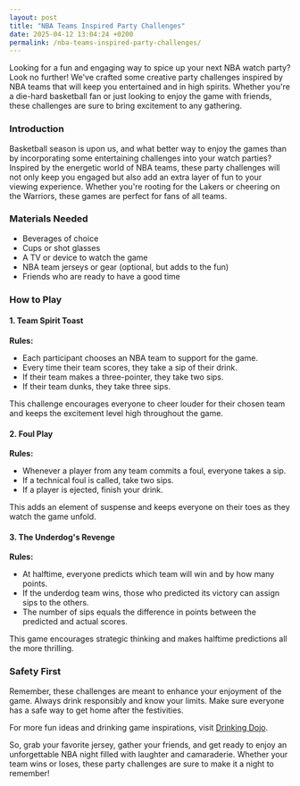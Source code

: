 ```yaml
---
layout: post
title: "NBA Teams Inspired Party Challenges"
date: 2025-04-12 13:04:24 +0200
permalink: /nba-teams-inspired-party-challenges/
---
```



Looking for a fun and engaging way to spice up your next NBA watch party? Look no further! We've crafted some creative party challenges inspired by NBA teams that will keep you entertained and in high spirits. Whether you're a die-hard basketball fan or just looking to enjoy the game with friends, these challenges are sure to bring excitement to any gathering.

### Introduction

Basketball season is upon us, and what better way to enjoy the games than by incorporating some entertaining challenges into your watch parties? Inspired by the energetic world of NBA teams, these party challenges will not only keep you engaged but also add an extra layer of fun to your viewing experience. Whether you're rooting for the Lakers or cheering on the Warriors, these games are perfect for fans of all teams.

### Materials Needed

- Beverages of choice
- Cups or shot glasses
- A TV or device to watch the game
- NBA team jerseys or gear (optional, but adds to the fun)
- Friends who are ready to have a good time

### How to Play

#### 1. **Team Spirit Toast**

**Rules:**

- Each participant chooses an NBA team to support for the game.
- Every time their team scores, they take a sip of their drink.
- If their team makes a three-pointer, they take two sips.
- If their team dunks, they take three sips.

This challenge encourages everyone to cheer louder for their chosen team and keeps the excitement level high throughout the game.

#### 2. **Foul Play**

**Rules:**

- Whenever a player from any team commits a foul, everyone takes a sip.
- If a technical foul is called, take two sips.
- If a player is ejected, finish your drink.

This adds an element of suspense and keeps everyone on their toes as they watch the game unfold.

#### 3. **The Underdog's Revenge**

**Rules:**

- At halftime, everyone predicts which team will win and by how many points.
- If the underdog team wins, those who predicted its victory can assign sips to the others.
- The number of sips equals the difference in points between the predicted and actual scores.

This game encourages strategic thinking and makes halftime predictions all the more thrilling.

### Safety First

Remember, these challenges are meant to enhance your enjoyment of the game. Always drink responsibly and know your limits. Make sure everyone has a safe way to get home after the festivities.

For more fun ideas and drinking game inspirations, visit [Drinking Dojo](https://drinkingdojo.com).

So, grab your favorite jersey, gather your friends, and get ready to enjoy an unforgettable NBA night filled with laughter and camaraderie. Whether your team wins or loses, these party challenges are sure to make it a night to remember!
